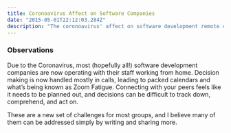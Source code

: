 ```yaml
---
title: Coronoavirus Affect on Software Companies
date: "2015-05-01T22:12:03.284Z"
description: "The coronoavirus' affect on software development remote culture"
---
```


### Observations
Due to the Coronavirus, most (hopefully all!) software development companies are now operating with their staff working from home.  Decision making is now handled mostly in calls, leading to packed calendars and what’s being known as Zoom Fatigue.  Connecting with your peers feels like it needs to be planned out, and decisions can be difficult to track down, comprehend, and act on.  

These are a new set of challenges for most groups, and I believe many of them can be addressed simply by writing and sharing more.  
